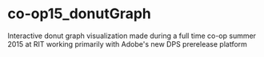 # co-op15_donutGraph
Interactive donut graph visualization made during a full time co-op summer 2015 at RIT working primarily with Adobe's new DPS prerelease platform
